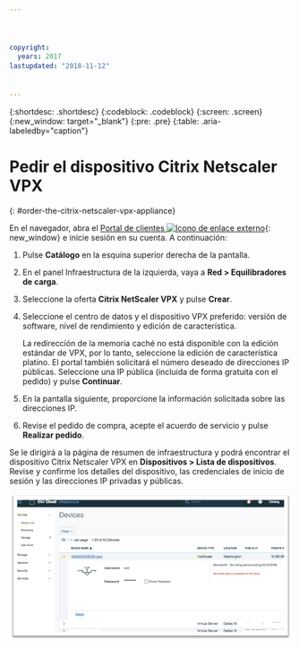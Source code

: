 ```yaml
---



copyright:
  years: 2017
lastupdated: "2018-11-12"


---
```


{:shortdesc: .shortdesc}
{:codeblock: .codeblock}
{:screen: .screen}
{:new_window: target="_blank"}
{:pre: .pre}
{:table: .aria-labeledby="caption"}

# Pedir el dispositivo Citrix Netscaler VPX
{: #order-the-citrix-netscaler-vpx-appliance}

En el navegador, abra el [Portal de clientes ![Icono de enlace externo](../../icons/launch-glyph.svg "Icono de enlace externo")](https://control.softlayer.com/){: new_window} e inicie sesión en su cuenta. A continuación:

1. Pulse **Catálogo** en la esquina superior derecha de la pantalla.
2. En el panel Infraestructura de la izquierda, vaya a **Red > Equilibradores de carga**.
3. Seleccione la oferta **Citrix NetScaler VPX** y pulse **Crear**.
4. Seleccione el centro de datos y el dispositivo VPX preferido: versión de software, nivel de rendimiento y edición de característica.

	La redirección de la memoria caché no está disponible con la edición estándar de VPX, por lo tanto, seleccione la edición de característica platino. El portal también solicitará el número deseado de direcciones IP públicas. Seleccione una IP pública (incluida de forma gratuita con el pedido) y pulse **Continuar**.

5. En la pantalla siguiente, proporcione la información solicitada sobre las direcciones IP.
6. Revise el pedido de compra, acepte el acuerdo de servicio y pulse **Realizar pedido**.

Se le dirigirá a la página de resumen de infraestructura y podrá encontrar el dispositivo Citrix Netscaler VPX en **Dispositivos > Lista de dispositivos**. Revise y confirme los detalles del dispositivo, las credenciales de inicio de sesión y las direcciones IP privadas y públicas.

  <img src="images/fp3.png" alt="dibujo" style="width: 600px;"/>
